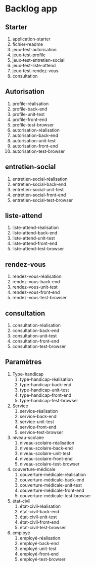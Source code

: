 # Backlog app

##  Starter

1.  application-starter
2.  fichier-readme
3.  jeux-test-autorisation
4.  jeux-test-profile
5.  jeux-test-entretien-social
6.  jeux-test-liste-attend
7.  jeux-test-rendez-vous
8.  consultation

##  Autorisation

1.  profile-réalisation
2.  profile-back-end
3.  profile-unit-test
4.  profile-front-end
5.  profile-test-browser
6.  autorisation-réalisation
7.  autorisation-back-end
8.  autorisation-unit-test
9.  autorisation-front-end
10. autorisation-test-browser

## entretien-social

1.  entretien-social-réalisation
2.  entretien-social-back-end
3.  entretien-social-unit-test
4.  entretien-social-front-end
5.  entretien-social-test-browser

## liste-attend

1.  liste-attend-réalisation
2.  liste-attend-back-end
3.  liste-attend-unit-test
4.  liste-attend-front-end
5.  liste-attend-test-browser


##  rendez-vous

1.  rendez-vous-réalisation
2.  rendez-vous-back-end
3.  rendez-vous-unit-test
4.  rendez-vous-front-end
5.  rendez-vous-test-browser

## consultation

1.  consultation-réalisation
2.  consultation-back-end
3.  consultation-unit-test
4.  consultation-front-end
5.  consultation-test-browser

##  Paramètres

1.  Type-handicap
    1. type-handicap-réalisation
    2.  type-handicap-back-end
    3.  type-handicap-unit-test
    4.  type-handicap-front-end
    5.  type-handicap-test-browser
2. Service
    1. service-réalisation
    2.  service-back-end
    3.  service-unit-test
    4.  service-front-end
    5.  service-test-browser
3. niveau-scolaire
    1. niveau-scolaire-réalisation
    2.  niveau-scolaire-back-end
    3.  niveau-scolaire-unit-test
    4.  niveau-scolaire-front-end
    5.  niveau-scolaire-test-browser
4.  couverture-médicale
    1. couverture-médicale-réalisation
    2.  couverture-médicale-back-end
    3.  couverture-médicale-unit-test
    4.  couverture-médicale-front-end
    5.  couverture-médicale-test-browser
5.  état-civil
    1. état-civil-réalisation
    2. état-civil-back-end
    3. état-civil-unit-test
    4. état-civil-front-end
    5. état-civil-test-browser
6.  employé
    1. employé-réalisation
    2. employé-back-end
    3. employé-unit-test
    4. employé-front-end
    5. employé-test-browser